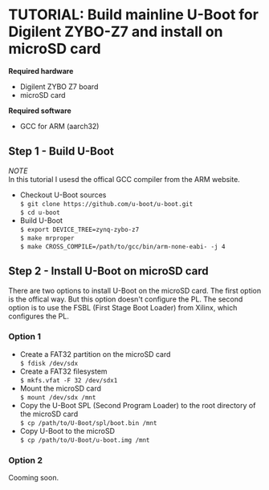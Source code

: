 # TUTORIAL: Build mainline U-Boot for Digilent ZYBO-Z7 and install on microSD card

**Required hardware**

* Digilent ZYBO Z7 board
* microSD card

**Required software**

* GCC for ARM (aarch32)

## Step 1 - Build U-Boot

*NOTE*  
In this tutorial I usesd the offical GCC compiler from the ARM website.

* Checkout U-Boot sources  
``
$ git clone https://github.com/u-boot/u-boot.git
``  
``
$ cd u-boot
``  
* Build U-Boot  
``
$ export DEVICE_TREE=zynq-zybo-z7
``  
``
$ make mrproper
``  
``
$ make CROSS_COMPILE=/path/to/gcc/bin/arm-none-eabi- -j 4
``

## Step 2 - Install U-Boot on microSD card

There are two options to install U-Boot on the microSD card. The first option is the offical
way. But this option doesn't configure the PL. The second option is to use the FSBL (First
Stage Boot Loader) from Xilinx, which configures the PL.

### Option 1

* Create a FAT32 partition on the microSD card  
``
$ fdisk /dev/sdx
``  
* Create a FAT32 filesystem  
``
$ mkfs.vfat -F 32 /dev/sdx1
``  
* Mount the microSD card  
``
$ mount /dev/sdx /mnt
``  
* Copy the U-Boot SPL (Second Program Loader) to the root directory of the microSD card  
``
$ cp /path/to/U-Boot/spl/boot.bin /mnt
``  
* Copy U-Boot to the microSD  
``
$ cp /path/to/U-Boot/u-boot.img /mnt
``  

### Option 2

Cooming soon.
